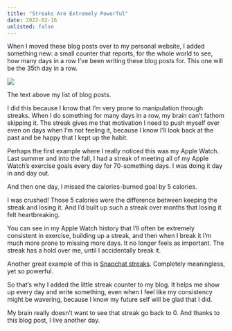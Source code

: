 ```yaml
---
title: "Streaks Are Extremely Powerful"
date: 2022-02-16
unlisted: false
---
```


When I moved these blog posts over to my personal website, I added something new: a small counter that reports, for the whole world to see, how many days in a row I’ve been writing these blog posts for. This one will be the 35th day in a row.

![](/posts/streaks/image-13.png)

The text above my list of blog posts.

I did this because I know that I’m very prone to manipulation through streaks. When I do something for many days in a row, my brain can’t fathom skipping it. The streak gives me that motivation I need to push myself over even on days when I’m not feeling it, because I know I’ll look back at the past and be happy that I kept up the habit.

Perhaps the first example where I really noticed this was my Apple Watch. Last summer and into the fall, I had a streak of meeting all of my Apple Watch’s exercise goals every day for 70-something days. I was doing it day in and day out.

And then one day, I missed the calories-burned goal by 5 calories.

I was crushed! Those 5 calories were the difference between keeping the streak and losing it. And I’d built up such a streak over months that losing it felt heartbreaking.

You can see in my Apple Watch history that I’ll often be extremely consistent in exercise, building up a streak, and then when I break it I’m much more prone to missing more days. It no longer feels as important. The streak has a hold over me, until I accidentally break it.

Another great example of this is [Snapchat streaks](https://benborgers.com/posts/snapchat#streaks). Completely meaningless, yet so powerful.

So that’s why I added the little streak counter to my blog. It helps me show up every day and write something, even when I feel like my consistency might be wavering, because I know my future self will be glad that I did.

My brain really doesn’t want to see that streak go back to 0. And thanks to this blog post, I live another day.
